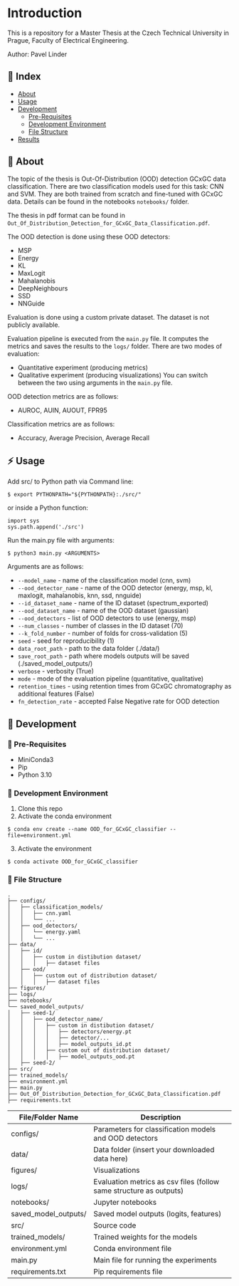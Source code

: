 
# Introduction
This is a repository for a Master Thesis at the Czech Technical University in Prague, Faculty of Electrical Engineering.

Author: Pavel Linder

## :ledger: Index

- [About](#beginner-about)
- [Usage](#zap-usage)
- [Development](#wrench-development)
  - [Pre-Requisites](#notebook-pre-requisites)
  - [Development Environment](#nut_and_bolt-development-environment)
  - [File Structure](#file_folder-file-structure)
- [Results](#camera-results)

##  :beginner: About
The topic of the thesis is Out-Of-Distribution (OOD) detection GCxGC data classification.
There are two classification models used for this task: CNN and SVM.
They are both trained from scratch and fine-tuned with GCxGC data.
Details can be found in the notebooks `notebooks/` folder.

The thesis in pdf format can be found in `Out_Of_Distribution_Detection_for_GCxGC_Data_Classification.pdf`.

The OOD detection is done using these OOD detectors:
- MSP
- Energy
- KL
- MaxLogit
- Mahalanobis
- DeepNeighbours
- SSD
- NNGuide
  
Evaluation is done using a custom private dataset. The dataset is not publicly available.

Evaluation pipeline is executed from the `main.py` file. It computes the metrics and saves the results to the `logs/` folder.
There are two modes of evaluation:
- Quantitative experiment (producing metrics)
- Qualitative experiment (producing visualizations)
You can switch between the two using arguments in the `main.py` file.

OOD detection metrics are as follows:
- AUROC, AUIN, AUOUT, FPR95

Classification metrics are as follows:
- Accuracy, Average Precision, Average Recall

## :zap: Usage
Add src/ to Python path via Command line:
```
$ export PYTHONPATH="${PYTHONPATH}:./src/"
```
or inside a Python function:
```
import sys
sys.path.append('./src')
```
Run the main.py file with arguments:
```
$ python3 main.py <ARGUMENTS>
```
Arguments are as follows:
- `--model_name` - name of the classification model (cnn, svm)
- `--ood_detector_name` - name of the OOD detector (energy, msp, kl, maxlogit, mahalanobis, knn, ssd, nnguide)
- `--id_dataset_name` - name of the ID dataset (spectrum_exported)
- `--ood_dataset_name` - name of the OOD dataset (gaussian)
- `--ood_detectors` - list of OOD detectors to use (energy, msp)
- `--num_classes` - number of classes in the ID dataset (70)
- `--k_fold_number` - number of folds for cross-validation (5)
- `seed` - seed for reproducibility (1)
- `data_root_path` - path to the data folder (./data/)
- `save_root_path` - path where models outputs will be saved (./saved_model_outputs/)
- `verbose` - verbosity (True)
- `mode` - mode of the evaluation pipeline (quantitative, qualitative)
- `retention_times` - using retention times from GCxGC chromatography as additional features (False)
- `fn_detection_rate` - accepted False Negative rate for OOD detection

##  :wrench: Development
### :notebook: Pre-Requisites
- MiniConda3
- Pip
- Python 3.10

### :nut_and_bolt: Development Environment

1. Clone this repo
2. Activate the conda environment

```
$ conda env create --name OOD_for_GCxGC_classifier --file=environment.yml
```

3. Activate the environment

```
$ conda activate OOD_for_GCxGC_classifier
```

### :file_folder: File Structure
```
.
├── configs/
│   ├── classification_models/
│   │   ├── cnn.yaml
│   │   └── ...
│   ├── ood_detectors/
│   │   └── energy.yaml
│   │   └── ...
├── data/
│   ├── id/
│   │   ├── custom in distibution dataset/
│   │   │   ├── dataset files
│   ├── ood/
│   │   ├── custom out of distribution dataset/
│   │   │   ├── dataset files
├── figures/ 
├── logs/
├── notebooks/
└── saved_model_outputs/
│   ├── seed-1/
│   │   ├── ood_detector_name/
│   │   │   ├── custom in distibution dataset/
│   │   │   │   ├── detectors/energy.pt
│   │   │   │   ├── detector/...
│   │   │   │   ├── model_outputs_id.pt
│   │   │   ├── custom out of distribution dataset/
│   │   │   │   ├── model_outputs_ood.pt
│   ├── seed-2/
├── src/
├── trained_models/
├── environment.yml
├── main.py
├── Out_Of_Distribution_Detection_for_GCxGC_Data_Classification.pdf
├── requirements.txt

```


| File/Folder Name | Description                                                         |
|------------------|---------------------------------------------------------------------|
| configs/         | Parameters for classification models and OOD detectors              |
| data/            | Data folder (insert your downloaded data here)                      |
| figures/         | Visualizations                                                      |
| logs/            | Evaluation metrics as csv files  (follow same structure as outputs) |
| notebooks/       | Jupyter notebooks                                                   |
| saved_model_outputs/ | Saved model outputs (logits, features)                              |
| src/             | Source code                                                         |
| trained_models/  | Trained weights for the models                                      |
| environment.yml  | Conda environment file                                              |
| main.py          | Main file for running the experiments                               |
| requirements.txt | Pip requirements file                                               |
